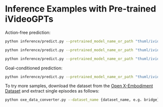 #  Inference Examples with Pre-trained iVideoGPTs

Action-free prediction:

```bash
python inference/predict.py --pretrained_model_name_or_path "thuml/ivideogpt-oxe-64-act-free" --input_path inference/samples/fractal_sample.npz --dataset_name fractal20220817_data
```

```bash
python inference/predict.py --pretrained_model_name_or_path "thuml/ivideogpt-oxe-64-act-free-medium" --input_path inference/samples/fractal_sample.npz --dataset_name fractal20220817_data
```

```bash
python inference/predict.py --pretrained_model_name_or_path "thuml/ivideogpt-oxe-256-act-free" --input_path inference/samples/fractal_sample.npz --dataset_name fractal20220817_data --resolution 256 --repeat_times 1
```

Goal-conditioned prediction:

```bash
python inference/predict.py --pretrained_model_name_or_path "thuml/ivideogpt-oxe-64-goal-cond" --input_path inference/samples/fractal_sample.npz --dataset_name fractal20220817_data --goal_conditioned
```

To try more samples, download the dataset from the [Open X-Embodiment Dataset](https://robotics-transformer-x.github.io/) and extract single episodes as follows:

```bash
python oxe_data_converter.py --dataset_name {dataset_name, e.g. bridge} --input_path {path to OXE} --output_path samples --max_num_episodes 10
```